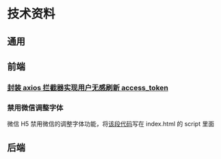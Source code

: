 # 技术资料

## 通用



## 前端

### [封装 axios 拦截器实现用户无感刷新 access_token](https://segmentfault.com/a/1190000023376892)

### 禁用微信调整字体


微信 H5 禁用微信的调整字体功能，将[该段代码](https://gist.github.com/blackboxo/d077bbcd12478d78970ae830f988b9d8)写在 index.html 的 script 里面



## 后端



